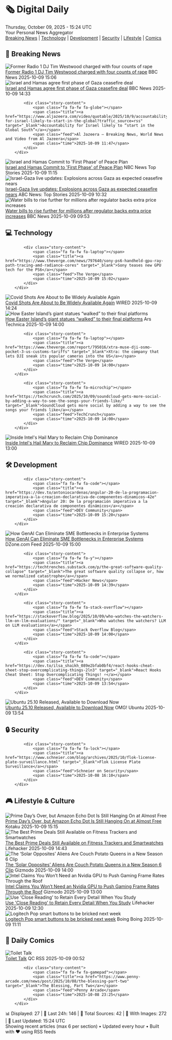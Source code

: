 <!-- Processing 54 RSS feeds at 2025-10-09 15:24:07 UTC -->
<!-- Processing: Penny Arcade -->
<!-- Processing: Poorly Drawn Lines -->
<!-- Processing: Cyanide & Happiness -->
<!-- Processing: Questionable Content -->
<!-- Processing: Girl Genius -->
<!-- Processing: BBC World News -->
<!-- Processing: BBC Breaking News -->
<!-- Processing: CBC News -->
<!-- Error processing https://rss.cbc.ca/lineup/topstories.xml: The read operation timed out -->
<!-- Processing: Reuters World News -->
<!-- Processing: Associated Press Breaking -->
<!-- Processing: Sky News World -->
<!-- Processing: The Verge -->
<!-- Processing: O'Reilly Radar -->
<!-- Processing: WIRED -->
<!-- Processing: Lobsters Python -->
<!-- Processing: Hacker News -->
<!-- Processing: Dev.to -->
<!-- Processing: StackOverflow Blog -->
<!-- Processing: Phoronix Linux News -->
<!-- Processing: It's FOSS -->
<!-- Processing: OMG! Ubuntu -->
<!-- Processing: Red Hat Blog -->
<!-- Processing: GitHub Blog -->
<!-- Processing: GitLab Blog -->
<!-- Processing: DZone -->
<!-- Processing: The Pragmatic Engineer -->
<!-- Processing: Lifehacker -->
<!-- Processing: Kotaku -->
<!-- Processing: Krebs on Security -->
<!-- Processing: Schneier on Security -->
<!-- Generated 12 new posts out of 30 feeds processed -->
<div class="newspaper-header">
    <h1 class="newspaper-title">🗞️ Digital Daily</h1>
    <div class="newspaper-date">Thursday, October 09, 2025 - 15:24 UTC</div>
    <div class="newspaper-subtitle">Your Personal News Aggregator</div>
</div>

<div class="newspaper-nav">
    <a href="#breaking">Breaking News</a> |
    <a href="#tech">Technology</a> |
    <a href="#dev">Development</a> |
    <a href="#security">Security</a> |
    <a href="#lifestyle">Lifestyle</a> |
    <a href="#webcomics">Comics</a>
</div>

<div class="news-section breaking-news" id="breaking">
<h2 class="section-header">🚨 Breaking News</h2>
<div class="stories-container">
<div class="story">
            <img src="https://ichef.bbci.co.uk/ace/standard/240/cpsprodpb/7057/live/7e44fb50-a51d-11f0-9cda-fff576c5be6d.jpg" alt="Former Radio 1 DJ Tim Westwood charged with four counts of rape" class="story-image" loading="lazy" onerror="this.style.display='none'">
            <div class="story-content">
                <span class="fa fa-fw fa-flag"></span>
                <span class="title"><a href="https://www.bbc.com/news/articles/ckge5zrl69xo?at_medium=RSS&at_campaign=rss" target="_blank">Former Radio 1 DJ Tim Westwood charged with four counts of rape</a></span>
                <span class="feed">BBC News</span>
                <span class="time">2025-10-09 15:06</span>
            </div>
        </div>
<div class="story">
            <img src="https://ichef.bbci.co.uk/ace/standard/240/cpsprodpb/0a08/live/ef1b0af0-a4b8-11f0-b741-177e3e2c2fc7.jpg" alt="Israel and Hamas agree first phase of Gaza ceasefire deal" class="story-image" loading="lazy" onerror="this.style.display='none'">
            <div class="story-content">
                <span class="fa fa-fw fa-earth-americas"></span>
                <span class="title"><a href="https://www.bbc.com/news/articles/ce80rmq3g5qo?at_medium=RSS&at_campaign=rss" target="_blank">Israel and Hamas agree first phase of Gaza ceasefire deal</a></span>
                <span class="feed">BBC News</span>
                <span class="time">2025-10-09 14:33</span>
            </div>
        </div>
<div class="story">
            
            <div class="story-content">
                <span class="fa fa-fw fa-globe"></span>
                <span class="title"><a href="https://www.aljazeera.com/video/quotable/2025/10/9/accountability-for-israel-likely-to-start-in-the-global?traffic_source=rss" target="_blank">Accountability for Israel likely to “start in the Global South”</a></span>
                <span class="feed">Al Jazeera – Breaking News, World News and Video from Al Jazeera</span>
                <span class="time">2025-10-09 11:47</span>
            </div>
        </div>
<div class="story">
            <img src="https://media-cldnry.s-nbcnews.com/image/upload/t_fit_1500w/mpx/2704722219/2025_10/1760008492508_tdy_news_7a_trump_israel_hamas_deal_251009_1920x1080-es3xsv.jpg" alt="Israel and Hamas Commit to &#x27;First Phase&#x27; of Peace Plan" class="story-image" loading="lazy" onerror="this.style.display='none'">
            <div class="story-content">
                <span class="fa fa-fw fa-broadcast-tower"></span>
                <span class="title"><a href="https://www.today.com/video/israel-and-hamas-commit-to-first-phase-of-peace-plan-249475141858" target="_blank">Israel and Hamas Commit to &#x27;First Phase&#x27; of Peace Plan</a></span>
                <span class="feed">NBC News Top Stories</span>
                <span class="time">2025-10-09 11:15</span>
            </div>
        </div>
<div class="story">
            <img src="https://s.abcnews.com/images/International/Gaza-explosion-DB-251009_1760003037091_hpMain_4x3t_384.jpg" alt="Israel-Gaza live updates: Explosions across Gaza as expected ceasefire nears" class="story-image" loading="lazy" onerror="this.style.display='none'">
            <div class="story-content">
                <span class="fa fa-fw fa-tv"></span>
                <span class="title"><a href="https://abcnews.go.com/International/live-updates/israel-gaza-live-updates-egypt-host-ceasefire-talks/?id=126242055" target="_blank">Israel-Gaza live updates: Explosions across Gaza as expected ceasefire nears</a></span>
                <span class="feed">ABC News: Top Stories</span>
                <span class="time">2025-10-09 10:32</span>
            </div>
        </div>
<div class="story">
            <img src="https://ichef.bbci.co.uk/ace/standard/240/cpsprodpb/357a/live/0446f820-a4d3-11f0-9f74-77bc8773bf41.jpg" alt="Water bills to rise further for millions after regulator backs extra price increases" class="story-image" loading="lazy" onerror="this.style.display='none'">
            <div class="story-content">
                <span class="fa fa-fw fa-flag"></span>
                <span class="title"><a href="https://www.bbc.com/news/articles/cvg4jkexgl1o?at_medium=RSS&at_campaign=rss" target="_blank">Water bills to rise further for millions after regulator backs extra price increases</a></span>
                <span class="feed">BBC News</span>
                <span class="time">2025-10-09 09:53</span>
            </div>
        </div>
</div>
</div>
<div class="news-section tech-news" id="tech">
<h2 class="section-header">💻 Technology</h2>
<div class="stories-container">
<div class="story">
            
            <div class="story-content">
                <span class="fa fa-fw fa-laptop"></span>
                <span class="title"><a href="https://www.theverge.com/news/797640/sony-ps6-handheld-gpu-ray-path-tracing-amd-radiance-cores" target="_blank">Sony teases new GPU tech for the PS6</a></span>
                <span class="feed">The Verge</span>
                <span class="time">2025-10-09 15:02</span>
            </div>
        </div>
<div class="story">
            <img src="https://media.wired.com/photos/68e68f44251274c0216234de/master/pass/sci-covid-vax-1234262574.jpg" alt="Covid Shots Are About to Be Widely Available Again" class="story-image" loading="lazy" onerror="this.style.display='none'">
            <div class="story-content">
                <span class="fa fa-fw fa-bolt"></span>
                <span class="title"><a href="https://www.wired.com/story/covid-shots-are-about-to-be-widely-available-again-vaccines-cdc/" target="_blank">Covid Shots Are About to Be Widely Available Again</a></span>
                <span class="feed">WIRED</span>
                <span class="time">2025-10-09 14:24</span>
            </div>
        </div>
<div class="story">
            <img src="https://cdn.arstechnica.net/wp-content/uploads/2025/10/easter5-500x500-1759926981.jpg" alt="How Easter Island’s giant statues “walked” to their final platforms" class="story-image" loading="lazy" onerror="this.style.display='none'">
            <div class="story-content">
                <span class="fa fa-fw fa-cog"></span>
                <span class="title"><a href="https://arstechnica.com/science/2025/10/how-easter-islands-giant-statues-walked-to-their-final-platforms/" target="_blank">How Easter Island’s giant statues “walked” to their final platforms</a></span>
                <span class="feed">Ars Technica</span>
                <span class="time">2025-10-09 14:00</span>
            </div>
        </div>
<div class="story">
            
            <div class="story-content">
                <span class="fa fa-fw fa-laptop"></span>
                <span class="title"><a href="https://www.theverge.com/report/795016/xtra-muse-dji-osmo-pocket-3-us-customs-tariffs" target="_blank">Xtra: the company that lets DJI sneak its popular cameras into the US</a></span>
                <span class="feed">The Verge</span>
                <span class="time">2025-10-09 14:00</span>
            </div>
        </div>
<div class="story">
            
            <div class="story-content">
                <span class="fa fa-fw fa-microchip"></span>
                <span class="title"><a href="https://techcrunch.com/2025/10/09/soundcloud-gets-more-social-by-adding-a-way-to-see-the-songs-your-friends-like/" target="_blank">SoundCloud gets more social by adding a way to see the songs your friends like</a></span>
                <span class="feed">TechCrunch</span>
                <span class="time">2025-10-09 14:00</span>
            </div>
        </div>
<div class="story">
            <img src="https://media.wired.com/photos/68e5432d8f7f9fe2c489c3b3/master/pass/Intel-Hail-Mary-Business-JC0_8721.jpg" alt="Inside Intel&#x27;s Hail Mary to Reclaim Chip Dominance" class="story-image" loading="lazy" onerror="this.style.display='none'">
            <div class="story-content">
                <span class="fa fa-fw fa-bolt"></span>
                <span class="title"><a href="https://www.wired.com/story/intel-arizona-fabrication-chips-trump-manufacturing/" target="_blank">Inside Intel&#x27;s Hail Mary to Reclaim Chip Dominance</a></span>
                <span class="feed">WIRED</span>
                <span class="time">2025-10-09 13:00</span>
            </div>
        </div>
</div>
</div>
<div class="news-section dev-news" id="dev">
<h2 class="section-header">🛠️ Development</h2>
<div class="stories-container">
<div class="story">
            
            <div class="story-content">
                <span class="fa fa-fw fa-code"></span>
                <span class="title"><a href="https://dev.to/antoniocardenas/angular-20-de-la-programacion-imperativa-a-la-creacion-declarativa-de-componentes-dinamicos-42e" target="_blank">Angular 20: De la programación imperativa a la creación declarativa de componentes dinámicos</a></span>
                <span class="feed">DEV Community</span>
                <span class="time">2025-10-09 15:20</span>
            </div>
        </div>
<div class="story">
            <img src="https://dz2cdn1.dzone.com/thumbnail?fid=18686834&w=600" alt="How GenAI Can Eliminate SME Bottlenecks in Enterprise Systems" class="story-image" loading="lazy" onerror="this.style.display='none'">
            <div class="story-content">
                <span class="fa fa-fw fa-newspaper"></span>
                <span class="title"><a href="https://dzone.com/articles/genai-for-sme-knowledge-automation" target="_blank">How GenAI Can Eliminate SME Bottlenecks in Enterprise Systems</a></span>
                <span class="feed">DZone.com Feed</span>
                <span class="time">2025-10-09 15:00</span>
            </div>
        </div>
<div class="story">
            
            <div class="story-content">
                <span class="fa fa-fw fa-y"></span>
                <span class="title"><a href="https://techtrenches.substack.com/p/the-great-software-quality-collapse" target="_blank">The great software quality collapse or, how we normalized catastrophe</a></span>
                <span class="feed">Hacker News</span>
                <span class="time">2025-10-09 14:39</span>
            </div>
        </div>
<div class="story">
            
            <div class="story-content">
                <span class="fa fa-fw fa-stack-overflow"></span>
                <span class="title"><a href="https://stackoverflow.blog/2025/10/09/who-watches-the-watchers-llm-on-llm-evaluations/" target="_blank">Who watches the watchers? LLM on LLM evaluations</a></span>
                <span class="feed">Stack Overflow Blog</span>
                <span class="time">2025-10-09 14:00</span>
            </div>
        </div>
<div class="story">
            
            <div class="story-content">
                <span class="fa fa-fw fa-code"></span>
                <span class="title"><a href="https://dev.to/ilsa_shaikh_089e2bfab0bf4/react-hooks-cheat-sheet-stop-overcomplicating-things-2ln3" target="_blank">React Hooks Cheat Sheet: Stop Overcomplicating Things! ⚡</a></span>
                <span class="feed">DEV Community</span>
                <span class="time">2025-10-09 13:54</span>
            </div>
        </div>
<div class="story">
            <img src="https://i0.wp.com/www.omgubuntu.co.uk/wp-content/uploads/2025/10/Ubuntu-25.10-released-now.jpg?resize=406%2C232&amp;ssl=1" alt="Ubuntu 25.10 Released, Available to Download Now" class="story-image" loading="lazy" onerror="this.style.display='none'">
            <div class="story-content">
                <span class="fa fa-fw fa-ubuntu"></span>
                <span class="title"><a href="https://www.omgubuntu.co.uk/2025/10/ubuntu-25-10-released" target="_blank">Ubuntu 25.10 Released, Available to Download Now</a></span>
                <span class="feed">OMG! Ubuntu</span>
                <span class="time">2025-10-09 13:54</span>
            </div>
        </div>
</div>
</div>
<div class="news-section security-news" id="security">
<h2 class="section-header">🔒 Security</h2>
<div class="stories-container">
<div class="story">
            
            <div class="story-content">
                <span class="fa fa-fw fa-lock"></span>
                <span class="title"><a href="https://www.schneier.com/blog/archives/2025/10/flok-license-plate-surveillance.html" target="_blank">Flok License Plate Surveillance</a></span>
                <span class="feed">Schneier on Security</span>
                <span class="time">2025-10-08 16:10</span>
            </div>
        </div>
</div>
</div>
<div class="news-section lifestyle-news" id="lifestyle">
<h2 class="section-header">🎮 Lifestyle & Culture</h2>
<div class="stories-container">
<div class="story">
            <img src="https://kotaku.com/app/uploads/2025/10/AmazonEchoDot-1280x853.jpg" alt="Prime Day’s Over, but Amazon Echo Dot Is Still Hanging On at Almost Free" class="story-image" loading="lazy" onerror="this.style.display='none'">
            <div class="story-content">
                <span class="fa fa-fw fa-gamepad"></span>
                <span class="title"><a href="https://kotaku.com/prime-days-over-but-amazon-echo-dot-is-still-hanging-on-at-almost-free-2000632174" target="_blank">Prime Day’s Over, but Amazon Echo Dot Is Still Hanging On at Almost Free</a></span>
                <span class="feed">Kotaku</span>
                <span class="time">2025-10-09 15:15</span>
            </div>
        </div>
<div class="story">
            <img src="https://lifehacker.com/imagery/articles/01K6XHGFGBDQ9F7MJM6Y86PG8R/hero-image.jpg" alt="The Best Prime Deals Still Available on Fitness Trackers and Smartwatches" class="story-image" loading="lazy" onerror="this.style.display='none'">
            <div class="story-content">
                <span class="fa fa-fw fa-life-ring"></span>
                <span class="title"><a href="https://lifehacker.com/health/fitness-trackers-smartwatches-october-prime-day-2025?utm_medium=RSS" target="_blank">The Best Prime Deals Still Available on Fitness Trackers and Smartwatches</a></span>
                <span class="feed">Lifehacker</span>
                <span class="time">2025-10-09 14:43</span>
            </div>
        </div>
<div class="story">
            <img src="https://gizmodo.com/app/uploads/2025/10/SolarOppositesClip-1280x853.jpg" alt="The ‘Solar Opposites’ Aliens Are Couch Potato Queens in a New Season 6 Clip" class="story-image" loading="lazy" onerror="this.style.display='none'">
            <div class="story-content">
                <span class="fa fa-fw fa-computer"></span>
                <span class="title"><a href="https://gizmodo.com/solar-opposites-season-6-clip-hulu-final-season-2000670049" target="_blank">The ‘Solar Opposites’ Aliens Are Couch Potato Queens in a New Season 6 Clip</a></span>
                <span class="feed">Gizmodo</span>
                <span class="time">2025-10-09 14:00</span>
            </div>
        </div>
<div class="story">
            <img src="https://gizmodo.com/app/uploads/2025/10/Intel-XeSS-Frame-Gen-Panther-Lake-2-1280x853.jpg" alt="Intel Claims You Won’t Need an Nvidia GPU to Push Gaming Frame Rates Through the Roof" class="story-image" loading="lazy" onerror="this.style.display='none'">
            <div class="story-content">
                <span class="fa fa-fw fa-computer"></span>
                <span class="title"><a href="https://gizmodo.com/intel-xess-2-multi-frame-generation-gaming-nvidia-gpu-2000670044" target="_blank">Intel Claims You Won’t Need an Nvidia GPU to Push Gaming Frame Rates Through the Roof</a></span>
                <span class="feed">Gizmodo</span>
                <span class="time">2025-10-09 13:00</span>
            </div>
        </div>
<div class="story">
            <img src="https://lifehacker.com/imagery/articles/01HF2GQK3SP35CPZHMYTQRDC1M/hero-image.jpg" alt="Use &#x27;Close Reading&#x27; to Retain Every Detail When You Study" class="story-image" loading="lazy" onerror="this.style.display='none'">
            <div class="story-content">
                <span class="fa fa-fw fa-life-ring"></span>
                <span class="title"><a href="https://lifehacker.com/use-close-reading-to-retain-every-detail-when-you-study?utm_medium=RSS" target="_blank">Use &#x27;Close Reading&#x27; to Retain Every Detail When You Study</a></span>
                <span class="feed">Lifehacker</span>
                <span class="time">2025-10-09 12:30</span>
            </div>
        </div>
<div class="story">
            <img src="https://i0.wp.com/boingboing.net/wp-content/uploads/2025/10/03iAToqWaghU5C1Cs0XWXUq-2.v1569481997.webp?fit=810%2C456&amp;quality=55&amp;ssl=1" alt="Logitech Pop smart buttons to be bricked next week" class="story-image" loading="lazy" onerror="this.style.display='none'">
            <div class="story-content">
                <span class="fa fa-fw fa-arrow-right"></span>
                <span class="title"><a href="https://boingboing.net/2025/10/09/logitech-pop-smart-buttons-to-be-bricked-next-week.html" target="_blank">Logitech Pop smart buttons to be bricked next week</a></span>
                <span class="feed">Boing Boing</span>
                <span class="time">2025-10-09 11:11</span>
            </div>
        </div>
</div>
</div>
<div class="news-section webcomics-section" id="webcomics">
<h2 class="section-header">🎨 Daily Comics</h2>
<div class="stories-container">
<div class="story">
            <img src="http://www.questionablecontent.net/comics/5674.png" alt="Toilet Talk" class="story-image" loading="lazy" onerror="this.style.display='none'">
            <div class="story-content">
                <span class="fa fa-fw fa-music"></span>
                <span class="title"><a href="http://questionablecontent.net/view.php?comic=5675" target="_blank">Toilet Talk</a></span>
                <span class="feed">QC RSS</span>
                <span class="time">2025-10-09 00:52</span>
            </div>
        </div>
<div class="story">
            
            <div class="story-content">
                <span class="fa fa-fw fa-gamepad"></span>
                <span class="title"><a href="https://www.penny-arcade.com/news/post/2025/10/08/the-blessing-part-two" target="_blank">The Blessing, Part Two</a></span>
                <span class="feed">Penny Arcade</span>
                <span class="time">2025-10-08 23:25</span>
            </div>
        </div>
</div>
</div>

<div class="newspaper-footer">
    <div class="stats">
        📊 Displayed: 27 | 📅 Last 24h: 146 | 📡 Total Sources: 42 | 📸 With Images: 272 |
        🔄 Last Updated: 15:24 UTC
    </div>
    <div class="footer-note">
        Showing recent articles (max 6 per section) • Updated every hour • Built with ❤️ using RSS feeds
    </div>
</div>
